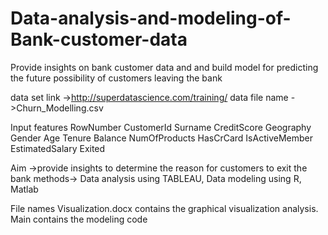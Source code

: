 # Data-analysis-and-modeling-of-Bank-customer-data
Provide insights on bank customer data and and build model for predicting the future possibility of customers leaving the bank

data set link ->http://superdatascience.com/training/
data file name ->Churn_Modelling.csv

Input features
RowNumber
CustomerId
Surname
CreditScore
Geography
Gender
Age
Tenure
Balance
NumOfProducts
HasCrCard
IsActiveMember
EstimatedSalary
Exited

Aim ->provide insights to determine the reason for customers to exit the bank
methods-> Data analysis using TABLEAU, Data modeling using R, Matlab

File names
Visualization.docx contains the graphical visualization analysis.
Main contains the modeling code
